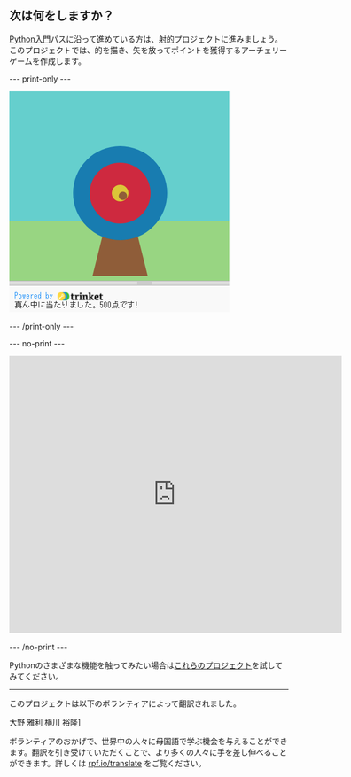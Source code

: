 ## 次は何をしますか？

[Python入門](https://projects.raspberrypi.org/ja-JP/raspberrypi/python-intro)パスに沿って進めている方は、[射的](https://projects.raspberrypi.org/ja-JP/projects/target-practice)プロジェクトに進みましょう。 このプロジェクトでは、的を描き、矢を放ってポイントを獲得するアーチェリーゲームを作成します。

--- print-only ---

![アーチェリープロジェクト](images/archery-project.png)

--- /print-only ---

--- no-print ---

<iframe src="https://trinket.io/embed/python/f686c82d8a?outputOnly=true&start=result" width="600" height="500" frameborder="0" marginwidth="0" marginheight="0" allowfullscreen mark="crwd-mark">
</iframe>

--- /no-print ---

Pythonのさまざまな機能を触ってみたい場合は[これらのプロジェクト](https://projects.raspberrypi.org/ja-JP/projects?software%5B%5D=python)を試してみてください。

***
このプロジェクトは以下のボランティアによって翻訳されました。

大野 雅利
横川 裕隆]

ボランティアのおかげで、世界中の人々に母国語で学ぶ機会を与えることができます。翻訳を引き受けていただくことで、より多くの人々に手を差し伸べることができます。詳しくは [rpf.io/translate](https://rpf.io/translate) をご覧ください。
